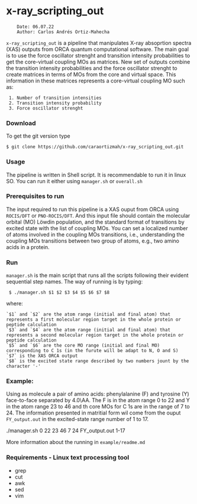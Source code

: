 # x-ray_scripting_out

```
    Date: 06.07.22
    Author: Carlos Andrés Ortiz-Mahecha

```
[comment]: <> (****)
[comment]: <> (First version: 20.03.23)
[comment]: <> (comment:)
[comment]: <> (First version to obtain core-virtial MO matrices having by values: transition intensities, force oscillator strenght and transition intensity probabilities)
[comment]: <> (Updated as a package - 15.9.23. Other two upgraded versions already exist and will be updated soon)
[comment]: <> (****)

`x-ray_scripting_out` is a pipeline that manipulates X-ray absoprtion spectra (XAS) outputs from ORCA quantum computational software. The main goal is to use the force oscillator strenght and transition intensity probabilities to get the core-virtual coupling MOs as matrices.
New set of outputs combine the transition intensity probabilities and the force oscillator strenght to create matrices in terms of MOs from the core and virtual space. This information in these matrices represents a core-virtual coupling MO such as:

     1. Number of transition intensities
     2. Transition intensity probability
     3. Force oscillator strenght
     
### Download

To get the git version type

    $ git clone https://github.com/caraortizmah/x-ray_scripting_out.git

### Usage

The pipeline is written in Shell script. It is recommendable to run it in linux SO.
You can run it either using `manager.sh` or `overall.sh`

### Prerequisites to run

The input required to run this pipeline is a XAS ouput from ORCA using `ROCIS/DFT` or `PNO-ROCIS/DFT`. And this input file should contain the molecular orbital (MO) L&ouml;wdin population, and the standard format of transitions by excited state with the list of coupling MOs.
You can set a localized number of atoms involved in the coupling MOs transitions, i.e., understanding the coupling MOs transitions between two group of atoms, e.g., two amino acids in a protein.

### Run

`manager.sh` is the main script that runs all the scripts following their evident sequential step names. 
The way of running is by typing:

     $ ./manager.sh $1 $2 $3 $4 $5 $6 $7 $8

where:

    `$1` and `$2` are the atom range (initial and final atom) that represents a first molecular region target in the whole protein or peptide calculation
    `$3` and `$4` are the atom range (initial and final atom) that represents a second molecular region target in the whole protein or peptide calculation
    `$5` and `$6` are the core MO range (initial and final MO) corresponding to C 1s (in the furute will be adapt to N, O and S)
    `$7` is the XAS ORCA output
    `$8` is the excited state range described by two numbers jount by the character '-'

### Example:

Using as molecule a pair of amino acids: phenylalanine (F) and tyrosine (Y) face-to-face separated by 4.0\AA.
The F is in the atom range 0 to 22 and Y in the atom range 23 to 46 and th core MOs for C 1s are in the range of 7 to 24.
The information presented in matritial form wil come from the ouput `FY_output.out` in the excited-state range number of 1 to 17.

./manager.sh 0 22 23 46 7 24 FY_output.out 1-17

More information about the running in `example/readme.md`

### Requirements - Linux text processing tool

* grep
* cut
* awk
* sed
* vim
